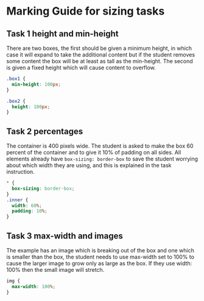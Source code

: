 # Marking Guide for sizing tasks

## Task 1 height and min-height

There are two boxes, the first should be given a minimum height, in which case it will expand to take the additional content but if the student removes some content the box will be at least as tall as the min-height. The second is given a fixed height which will cause content to overflow.

```css
.box1 {
  min-height: 100px;
}

.box2 {
  height: 100px;
}
```

## Task 2 percentages

The container is 400 pixels wide. The student is asked to make the box 60 percent of the container and to give it 10% of padding on all sides. All elements already have `box-sizing: border-box` to save the student worrying about which width they are using, and this is explained in the task instruction.

```css
* {
  box-sizing: border-box;
}
.inner {
  width: 60%;
  padding: 10%;
}
```

## Task 3 max-width and images

The example has an image which is breaking out of the box and one which is smaller than the box, the student needs to use max-width set to 100% to cause the larger image to grow only as large as the box. If they use width: 100% then the small image will stretch.

```css
img {
  max-width: 100%;
}
```
